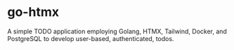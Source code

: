 # go-htmx
A simple TODO application employing Golang, HTMX, Tailwind, Docker, and PostgreSQL to develop user-based, authenticated, todos. 
